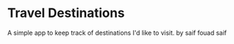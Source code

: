 # Travel Destinations

A simple app to keep track of destinations I'd like to visit.
by saif fouad saif
